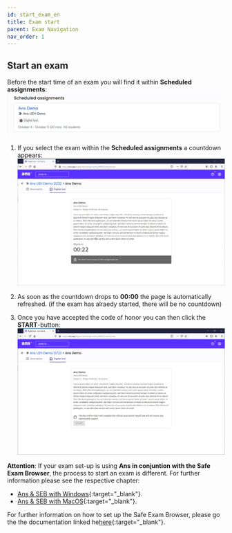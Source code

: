 ```yaml
---
id: start_exam_en
title: Exam start
parent: Exam Navigation
nav_order: 1
---
```


## Start an exam

Before the start time of an exam you will find it within **Scheduled assignments**:
[![Prüfungstarten-ScheduledAssignement](assets/assignment-scheduled.png)](assets/assignment-scheduled.png)

1. If you select the exam within the **Scheduled assignments** a countdown appears:
[![Prüfungstarten-Countdown](assets/assignment-countdown-2.png)](assets/assignment-countdown-2.png)

1. As soon as the countdown drops to **00:00** the page is automatically refreshed. (if the exam has alraedy started, there will be no countdown)

1. Once you have accepted the code of honor you can then click the **START**-button:
[![Prüfungstarten-Start](assets/assignment-code-of-honor.png)](assets/assignment-code-of-honor.png)

**Attention**: If your exam set-up is using **Ans in conjuntion with the Safe Exam Browser**, the process to start an exam is different. For further information please see the respective chapter:
* [Ans & SEB with Windows](https://uzh-oec.github.io/ans-en/exam_seb_ans_win_en.html){:target="_blank"}.
* [Ans & SEB with MacOS](https://uzh-oec.github.io/ans-en/exam_seb_ans_mac_en.html){:target="_blank"}.

For further information on how to set up the Safe Exam Browser, please go the the documentation linked he[here](https://uzh-oec.github.io/seb-en/Installation%20SEB.html){:target="_blank"}.

